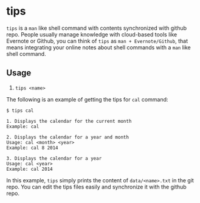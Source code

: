 tips
====

`tips` is a `man` like shell command with contents synchronized with github repo. People usually manage knowledge with cloud-based tools like Evernote or Github, you can think of `tips` as `man + Evernote/Github`, that means integrating your online notes about shell commands with a `man` like shell command. 

Usage
-----

1. `tips <name>`

The following is an example of getting the tips for `cal` command:

```
$ tips cal

1. Displays the calendar for the current month
Example: cal

2. Displays the calendar for a year and month
Usage: cal <month> <year>
Example: cal 8 2014

3. Displays the calendar for a year
Usage: cal <year>
Example: cal 2014
```

In this example, `tips` simply prints the content of `data/<name>.txt` in the git repo. You can edit the tips files easily and synchronize it with the github repo.
